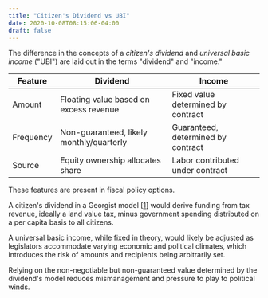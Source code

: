 ```yaml
---
title: "Citizen's Dividend vs UBI"
date: 2020-10-08T08:15:06-04:00
draft: false
---
```

The difference in the concepts of a _citizen's dividend_ and _universal basic income_ ("UBI") are laid out in the terms "dividend" and "income."

| Feature   | Dividend                                 | Income                             |
|-----------|------------------------------------------|------------------------------------|
| Amount    | Floating value based on excess revenue   | Fixed value determined by contract |
| Frequency | Non-guaranteed, likely monthly/quarterly | Guaranteed, determined by contract |
| Source    | Equity ownership allocates share         | Labor contributed under contract   | 

These features are present in fiscal policy options.

A citizen's dividend in a Georgist model [[1](https://en.wikipedia.org/wiki/Georgism#Revenue_uses "Georgism revenue uses - Wikipedia")] would derive funding from tax revenue, ideally a land value tax, minus government spending distributed on a per capita basis to all citizens.

A universal basic income, while fixed in theory, would likely be adjusted as legislators accommodate varying economic and political climates, which introduces the risk of amounts and recipients being arbitrarily set.

Relying on the non-negotiable but non-guaranteed value determined by the dividend's model reduces mismanagement and pressure to play to political winds.